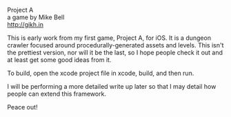 Project A<br/>
a game by Mike Bell<br/>
<a href="http://gikh.in">http://gikh.in</a><br/>

This is early work from my first game, Project A, for iOS. It is a dungeon crawler focused around 
procedurally-generated assets and levels. This isn't the prettiest version, nor will it be the last, so I hope 
people check it out and at least get some good ideas from it.<br/>

To build, open the xcode project file in xcode, build, and then run.<br/> 

I will be performing a more detailed write up later so that I may detail how people can extend this framework.<br/>

Peace out!<br/>
